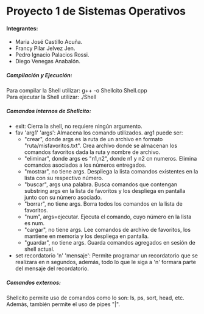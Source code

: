 # Proyecto 1 de Sistemas Operativos 

#### Integrantes:
- Maria José Castillo Acuña.
- Francy Pilar Jelvez Jen.
- Pedro Ignacio Palacios Rossi.
- Diego Venegas Anabalón.

##### Compilación y Ejecución:
Para compilar la Shell utilizar: g++ -o Shellcito Shell.cpp \
Para ejecutar la Shell utilizar: ./Shell

##### Comandos internos de Shellcito:
- exit: Cierra la shell, no requiere ningún argumento.
- fav 'arg1' 'args': Almacena los comando utilizados.
arg1 puede ser:
    - "crear", donde args es la ruta de un archivo en formato "ruta/misfavoritos.txt". Crea archivo donde se almacenan los comandos favoritos
    dada la ruta y nombre de archivo.
    - "eliminar", donde args es "n1,n2", donde n1 y n2 cn numeros.  Elimina comandos asociados a los números entregados.
    - "mostrar", no tiene args. Despliega la lista comandos existentes en la lista con su respectivo número.
    - "buscar", args una palabra. Busca comandos que contengan substring args en la lista de favoritos y los despliega en pantalla junto con su número asociado.
    - "borrar", no tiene args. Borra todos los comandos en la lista de favoritos.
    - "num", args=ejecutar. Ejecuta el comando, cuyo número en la lista es num.
    - "cargar", no tiene args. Lee comandos de archivo de favoritos, los mantiene en memoria y los despliega en pantalla.
    - "guardar", no tiene args. Guarda comandos agregados en sesión de shell actual. 
- set recordatorio 'n' 'mensaje':
Permite programar un recordatorio que se realizara en n segundos, además, todo lo que le siga a 'n' formara parte del mensaje del recordatorio.

##### Comandos externos:
Shellcito permite uso de comandos como lo son: ls, ps, sort, head, etc. Además, también permite el uso de pipes "|".